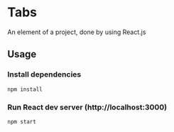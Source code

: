 # Tabs 

An element of a project, done by using React.js

## Usage

### Install dependencies

```
npm install
```

### Run React dev server (http://localhost:3000)

```
npm start
```



